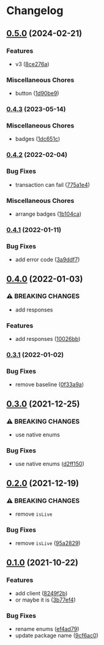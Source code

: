 # Changelog

## [0.5.0](https://www.github.com/brokeyourbike/access-bank-api-client-php/compare/v0.4.3...v0.5.0) (2024-02-21)


### Features

* v3 ([8ce276a](https://www.github.com/brokeyourbike/access-bank-api-client-php/commit/8ce276a0e89bd8f67963b0d502ef9fc7fa7bbf3c))


### Miscellaneous Chores

* button ([1d90be9](https://www.github.com/brokeyourbike/access-bank-api-client-php/commit/1d90be9ca4639ae4e1691fb40f0c453325d08ff0))

### [0.4.3](https://www.github.com/brokeyourbike/access-bank-api-client-php/compare/v0.4.2...v0.4.3) (2023-05-14)


### Miscellaneous Chores

* badges ([1dc651c](https://www.github.com/brokeyourbike/access-bank-api-client-php/commit/1dc651c24a32b992311b9969064af5fc064fcc73))

### [0.4.2](https://www.github.com/brokeyourbike/access-bank-api-client-php/compare/v0.4.1...v0.4.2) (2022-02-04)


### Bug Fixes

* transaction can fail ([775a1e4](https://www.github.com/brokeyourbike/access-bank-api-client-php/commit/775a1e43523817f9f48a46fefb92386df637a173))


### Miscellaneous Chores

* arrange badges ([1b104ca](https://www.github.com/brokeyourbike/access-bank-api-client-php/commit/1b104caa86834346f342989d03fb8926ba3bb10f))

### [0.4.1](https://www.github.com/brokeyourbike/access-bank-api-client-php/compare/v0.4.0...v0.4.1) (2022-01-11)


### Bug Fixes

* add error code ([3a9ddf7](https://www.github.com/brokeyourbike/access-bank-api-client-php/commit/3a9ddf777ba5dafd5e9e67775b26d1f1d1b45c7a))

## [0.4.0](https://www.github.com/brokeyourbike/access-bank-api-client-php/compare/v0.3.1...v0.4.0) (2022-01-03)


### ⚠ BREAKING CHANGES

* add responses

### Features

* add responses ([10026bb](https://www.github.com/brokeyourbike/access-bank-api-client-php/commit/10026bb09328d408cd19734abdce1c6537355369))

### [0.3.1](https://www.github.com/brokeyourbike/access-bank-api-client-php/compare/v0.3.0...v0.3.1) (2022-01-02)


### Bug Fixes

* remove baseline ([0f33a9a](https://www.github.com/brokeyourbike/access-bank-api-client-php/commit/0f33a9a1ffd29e4ef35ebbd2c68a96f22586f6d5))

## [0.3.0](https://www.github.com/brokeyourbike/access-bank-api-client-php/compare/v0.2.0...v0.3.0) (2021-12-25)


### ⚠ BREAKING CHANGES

* use native enums

### Bug Fixes

* use native enums ([d2ff150](https://www.github.com/brokeyourbike/access-bank-api-client-php/commit/d2ff1501231cf784928dd654e46e8210f06165b1))

## [0.2.0](https://www.github.com/brokeyourbike/access-bank-api-client-php/compare/v0.1.0...v0.2.0) (2021-12-19)


### ⚠ BREAKING CHANGES

* remove `isLive`

### Bug Fixes

* remove `isLive` ([95a2829](https://www.github.com/brokeyourbike/access-bank-api-client-php/commit/95a2829a4a5d79ab3dfaf376af0cd249e547b861))

## [0.1.0](https://www.github.com/brokeyourbike/access-bank-api-client-php/compare/v0.0.2...v0.1.0) (2021-10-22)


### Features

* add client ([8249f2b](https://www.github.com/brokeyourbike/access-bank-api-client-php/commit/8249f2b9b8bd1dffbce3bb29293b265cbb9ea998))
* or maybe it is ([3b77ef4](https://www.github.com/brokeyourbike/access-bank-api-client-php/commit/3b77ef491331503377a660fdb024b62278909008))


### Bug Fixes

* rename enums ([ef4ad79](https://www.github.com/brokeyourbike/access-bank-api-client-php/commit/ef4ad798576ddb3b9265d893919725ff5bc177c6))
* update package name ([9cf6ac0](https://www.github.com/brokeyourbike/access-bank-api-client-php/commit/9cf6ac0f8cc484e120ba2d8fb99ecd5591df20e2))
